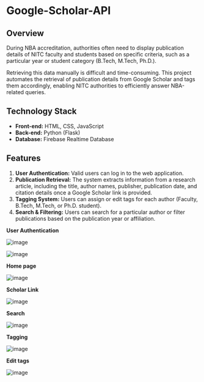 # Google-Scholar-API

## Overview  
During NBA accreditation, authorities often need to display publication details of NITC faculty and students based on specific criteria, such as a particular year or student category (B.Tech, M.Tech, Ph.D.).  

Retrieving this data manually is difficult and time-consuming. This project automates the retrieval of publication details from Google Scholar and tags them accordingly, enabling NITC authorities to efficiently answer NBA-related queries.

## Technology Stack
- **Front-end:** HTML, CSS, JavaScript  
- **Back-end:** Python (Flask)  
- **Database:** Firebase Realtime Database  

## Features  
1. **User Authentication:** Valid users can log in to the web application.  
2. **Publication Retrieval:** The system extracts information from a research article, including the title, author names, publisher, publication date, and citation details once a Google Scholar link is provided.  
3. **Tagging System:** Users can assign or edit tags for each author (Faculty, B.Tech, M.Tech, or Ph.D. student).  
4. **Search & Filtering:** Users can search for a particular author or filter publications based on the publication year or affiliation.  

**User Authentication**

   ![image](https://github.com/N0oshin/Google-scholar-API/assets/98681539/81b58cc1-da39-4524-ae26-1563400ce593)
 
   ![image](https://github.com/N0oshin/Google-scholar-API/assets/98681539/662f9e36-8fe2-44ec-89ad-024f69f86bb7)
   
**Home page**

   ![image](https://github.com/user-attachments/assets/5cf646b2-1d49-48f7-bb92-64984942be43)
   
**Scholar Link**

   ![image](https://github.com/N0oshin/Google-scholar-API/assets/98681539/74206fb5-0072-41d1-b0d3-db314163f2f2)

 
**Search**

   ![image](https://github.com/N0oshin/Google-scholar-API/assets/98681539/90f89b4f-59d1-442c-8f7b-085a79ab5d0b)

   
**Tagging**

   ![image](https://github.com/user-attachments/assets/c63a6151-d864-4759-8e1b-1398e3f82fb0)

**Edit tags**

   ![image](https://github.com/N0oshin/Google-scholar-API/assets/98681539/5d37e580-c96b-481d-a2b1-460072222f0b)








